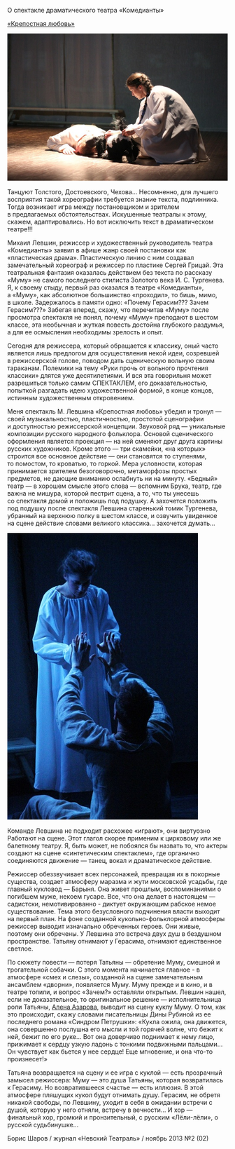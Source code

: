 О спектакле драматического театра «Комедианты»

[«Крепостная любовь»][0]

![](image-01.jpg)

Танцуют Толстого, Достоевского, Чехова… Несомненно, для лучшего восприятия такой хореографии требуется знание текста, подлинника. Тогда возникает игра между постановщиком и зрителем в предлагаемых обстоятельствах. Искушенные театралы к этому, скажем, адаптировались. Но вот исключить текст в драматическом театре!!!

Михаил Левшин, режиссер и художественный руководитель театра «Комедианты» заявил в афише жанр своей постановки как «пластическая драма». Пластическую линию с ним создавал замечательный хореограф и режиссер по пластике Сергей Грицай. Эта театральная фантазия оказалась действием без текста по рассказу «Муму» не самого последнего стилиста Золотого века <span style="word-spacing:nowrap;">И. С. Тургенева</span>. Я, к своему стыду, первый раз оказался в театре «Комедианты», а «Муму», как абсолютное большинство «проходил», то бишь, мимо, в школе. Задержалось в памяти одно: «Почему Герасим??? Зачем Герасим???» Забегая вперед, скажу, что перечитав «Муму» после просмотра спектакля не понял, почему «Муму» преподают в шестом классе, эта необычная и жуткая повесть достойна глубокого раздумья, а для ее осмысления необходимы зрелость и опыт.

Сегодня для режиссера, который обращается к классику, оный часто является лишь предлогом для осуществления некой идеи, созревшей в режиссерской голове, поводом дать сценическую вольную своим тараканам. Полемики на тему «Руки прочь от вольного прочтения классики» длятся уже десятилетиями. И вся эта говорильня может разрешиться только самим СПЕКТАКЛЕМ, его доказательностью, попыткой разгадать идею художественной формой, в конце концов, истинным художественным откровением.

Меня спектакль М. Левшина «Крепостная любовь» убедил и тронул — своей музыкальностью, пластичностью, простотой сценографии и доступностью режиссерской концепции. Звуковой ряд — уникальные композиции русского народного фольклора. Основой сценического оформления является проекция — на ней сменяют друг друга картины русских художников. Кроме этого — три скамейки, «на которых» строится все основное действие — они становятся то ступенями, то помостом, то кроватью, то горкой. Мера условности, которая принимается зрителем безоговорочно, метаморфозы простых предметов, не дающие вниманию ослабнуть ни на минуту. «Бедный» театр — в хорошем смысле этого слова — вспомним Брука, театр, где важна не мишура, которой пестрит сцена, а то, что ты унесешь со спектакля домой и положишь под подушку. А захочется положить под подушку после спектакля Левшина старенький томик Тургенева, убранный на верхнюю полку в шестом классе, и озвучить увиденное на сцене действие словами великого классика… захочется думать…

![](../mumu-v-lodeinom-pole/image-01.jpg)

Команде Левшина не подходит расхожее «играют», они виртуозно Работают на сцене. Этот глагол скорее применим к цирковому или же балетному театру. Я, быть может, не побоялся бы назвать то, что актеры создают на сцене «синтетическим спектаклем», где органично соединяются движение — танец, вокал и драматическое действие.

Режиссер обеззвучивает всех персонажей, превращая их в покорные существа, создает атмосферу маразма и жути московской усадьбы, где главный кукловод — Барыня. Она живет прошлым, воспоминаниями о погибшем муже, некоем гусаре. Все, что она делает в настоящем — садистски, немотивированно - диктует окружающим рабское немое существование. Тема этого безусловного подчинения власти выходит на первый план. На фоне созданной кукольно-фольклорной атмосферы режиссер выводит изначально обреченных героев. Они живые, поэтому они обречены. У Левшина это встреча двух душ в бездушном пространстве. Татьяну отнимают у Герасима, отнимают единственное светлое.

По сюжету повести — потеря Татьяны — обретение Муму, смешной и трогательной собачки. С этого момента начинается главное - в атмосфере «смех и слезы», созданной на сцене замечательным ансамблем «дворни», появляется Муму. Муму прежде и в кино, и в театре топили, и вопрос «Зачем?» оставляли открытым. Левшин нашел, если не доказательное, то оригинальное решение — исполнительница роли Татьяны, [Алена Азарова][1], выводит на сцену куклу Муму. О том, как это происходит, скажу словами писательницы Дины Рубиной из ее последнего романа «Синдром Петрушки»: «Кукла ожила, она движется, она совершенно послушна его мысли и той горячей волне, что бежит к ней, бежит по его руке... Вот она доверчиво поднимает к нему лицо, прижимает к сердцу узкую ладонь с тонкими подвижными пальцами... Он чувствует как бьется у нее сердце! Еще мгновение, и она что-то произнесет!»

Татьяна возвращается на сцену и ее игра с куклой — есть прозрачный замысел режиссера: Муму — это душа Татьяны, которая возвратилась к Герасиму. Но возвратившееся счастье — есть иллюзия. В этой атмосфере пляшущих кукол будут отнимать душу. Герасим, не обретя никакой свободы, по Левшину, уходит в себя в ожидании встречи с душой, которую у него отняли, встречу в вечности... И хор — финальный хор, громкий и пронзительный, с русским «Лёли-лёли», о русской судьбинушке...

Борис Шаров / журнал «Невский Театраль» / ноябрь 2013 №2 (02)

[0]: ../../performance/krepostnaya-lyubov-mumu "Крепостная любовь (Муму)"
[1]: ../../person/alyona-azarova "Алёна Азарова"